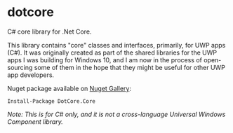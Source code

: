 # dotcore
C# core library for .Net Core.

This library contains "core" classes and interfaces, primarily, for UWP apps (C#).
It was originally created as part of the shared libraries for the UWP apps I was building for Windows 10,
and I am now in the process of open-sourcing some of them
in the hope that they might be useful for other UWP app developers.

Nuget package available on [Nuget Gallery](https://www.nuget.org/packages/DotCore.Core/):

    Install-Package DotCore.Core


_Note: This is for C# only, and it is not a cross-language Universal Windows Component library._

